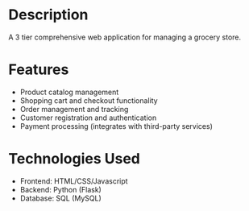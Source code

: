# Description

A 3 tier comprehensive web application for managing a grocery store.

# Features

- Product catalog management
- Shopping cart and checkout functionality
- Order management and tracking
- Customer registration and authentication
- Payment processing (integrates with third-party services)

# Technologies Used

- Frontend: HTML/CSS/Javascript
- Backend: Python (Flask)
- Database: SQL (MySQL)
